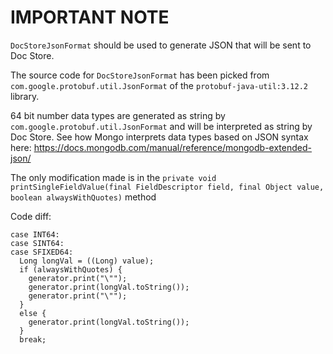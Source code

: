 # IMPORTANT NOTE

`DocStoreJsonFormat` should be used to generate JSON that
will be sent to Doc Store.

The source code for `DocStoreJsonFormat` has been picked from 
`com.google.protobuf.util.JsonFormat` of the `protobuf-java-util:3.12.2` library.

64 bit number data types are generated as string by `com.google.protobuf.util.JsonFormat`
and will be interpreted as string by Doc Store. See how Mongo interprets data types
based on JSON syntax here: https://docs.mongodb.com/manual/reference/mongodb-extended-json/ 

The only modification made is in the `private void printSingleFieldValue(final FieldDescriptor field, final Object value, boolean alwaysWithQuotes)` method

Code diff:

```
case INT64:
case SINT64:
case SFIXED64:
  Long longVal = ((Long) value);
  if (alwaysWithQuotes) {
    generator.print("\"");
    generator.print(longVal.toString());
    generator.print("\"");
  }
  else {
    generator.print(longVal.toString());
  }
  break;
```